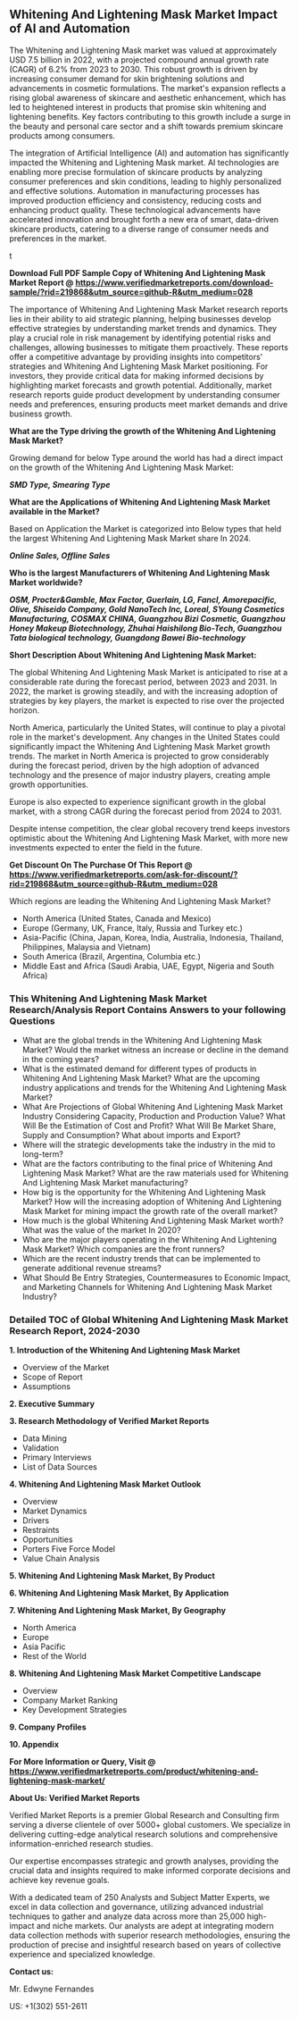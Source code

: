 <h2>Whitening And Lightening Mask Market Impact of AI and Automation</h2><p>The Whitening and Lightening Mask market was valued at approximately USD 7.5 billion in 2022, with a projected compound annual growth rate (CAGR) of 6.2% from 2023 to 2030. This robust growth is driven by increasing consumer demand for skin brightening solutions and advancements in cosmetic formulations. The market's expansion reflects a rising global awareness of skincare and aesthetic enhancement, which has led to heightened interest in products that promise skin whitening and lightening benefits. Key factors contributing to this growth include a surge in the beauty and personal care sector and a shift towards premium skincare products among consumers.</p><p>The integration of Artificial Intelligence (AI) and automation has significantly impacted the Whitening and Lightening Mask market. AI technologies are enabling more precise formulation of skincare products by analyzing consumer preferences and skin conditions, leading to highly personalized and effective solutions. Automation in manufacturing processes has improved production efficiency and consistency, reducing costs and enhancing product quality. These technological advancements have accelerated innovation and brought forth a new era of smart, data-driven skincare products, catering to a diverse range of consumer needs and preferences in the market.</p>t</p><p id="" class=""><strong>Download Full PDF Sample Copy of Whitening And Lightening Mask Market Report @ <a href="https://www.verifiedmarketreports.com/download-sample/?rid=219868&utm_source=github-R&utm_medium=028" target="_blank">https://www.verifiedmarketreports.com/download-sample/?rid=219868&utm_source=github-R&utm_medium=028</a></strong></p><p>The importance of&nbsp;Whitening And Lightening Mask Market research reports lies in their ability to aid strategic planning, helping businesses develop effective strategies by understanding market trends and dynamics. They play a crucial role in risk management by identifying potential risks and challenges, allowing businesses to mitigate them proactively. These reports offer a competitive advantage by providing insights into competitors' strategies and Whitening And Lightening Mask Market positioning. For investors, they provide critical data for making informed decisions by highlighting market forecasts and growth potential. Additionally, market research reports guide product development by understanding consumer needs and preferences, ensuring products meet market demands and drive business growth.</p><p><strong>What are the&nbsp;Type driving the growth of the Whitening And Lightening Mask Market?</strong></p><p id="" class="">Growing demand for below Type around the world has had a direct impact on the growth of the Whitening And Lightening Mask Market:</p><em><strong>SMD Type, Smearing Type</strong></em></p><strong>What are the&nbsp;Applications&nbsp;of Whitening And Lightening Mask Market available in the Market?</strong></p><p id="" class="">Based on Application the Market is categorized into Below types that held the largest Whitening And Lightening Mask Market share In 2024.</p><em><strong>Online Sales, Offline Sales</strong></em></p><strong>Who is the largest Manufacturers of Whitening And Lightening Mask Market worldwide?</strong></p><p><em><strong>OSM, Procter&Gamble, Max Factor, Guerlain, LG, Fancl, Amorepacific, Olive, Shiseido Company, Gold NanoTech Inc, Loreal, SYoung Cosmetics Manufacturing, COSMAX CHINA, Guangzhou Bizi Cosmetic, Guangzhou Honey Makeup Biotechnology, Zhuhai Haishilong Bio-Tech, Guangzhou Tata biological technology, Guangdong Bawei Bio-technology</strong></em></p><p id="" class=""><strong>Short Description About Whitening And Lightening Mask Market:</strong></p><p>The global Whitening And Lightening Mask Market is anticipated to rise at a considerable rate during the forecast period, between 2023 and 2031. In 2022, the market is growing steadily, and with the increasing adoption of strategies by key players, the market is expected to rise over the projected horizon.</p><p>North America, particularly the United States, will continue to play a pivotal role in the market's development. Any changes in the United States could significantly impact the Whitening And Lightening Mask Market growth trends. The market in North America is projected to grow considerably during the forecast period, driven by the high adoption of advanced technology and the presence of major industry players, creating ample growth opportunities.</p><p>Europe is also expected to experience significant growth in the global market, with a strong CAGR during the forecast period from 2024 to 2031.</p><p>Despite intense competition, the clear global recovery trend keeps investors optimistic about the Whitening And Lightening Mask Market, with more new investments expected to enter the field in the future.</p><p id="" class=""><strong>Get Discount On The Purchase Of This Report @ <a href="https://www.verifiedmarketreports.com/ask-for-discount/?rid=219868&utm_source=github-R&utm_medium=028" target="_blank">https://www.verifiedmarketreports.com/ask-for-discount/?rid=219868&utm_source=github-R&utm_medium=028</a></strong></p>Which regions are leading the Whitening And Lightening Mask Market?</p><ul><li>North America (United States, Canada and Mexico)</li><li>Europe (Germany, UK, France, Italy, Russia and Turkey etc.)</li><li>Asia-Pacific (China, Japan, Korea, India, Australia, Indonesia, Thailand, Philippines, Malaysia and Vietnam)</li><li>South America (Brazil, Argentina, Columbia etc.)</li><li>Middle East and Africa (Saudi Arabia, UAE, Egypt, Nigeria and South Africa)</li></ul><h3 id="" class="">This Whitening And Lightening Mask Market Research/Analysis Report Contains Answers to your following Questions</h3><ul><li>What are the global trends in the Whitening And Lightening Mask Market? Would the market witness an increase or decline in the demand in the coming years?</li><li>What is the estimated demand for different types of products in Whitening And Lightening Mask Market? What are the upcoming industry applications and trends for the Whitening And Lightening Mask Market?</li><li>What Are Projections of Global Whitening And Lightening Mask Market Industry Considering Capacity, Production and Production Value? What Will Be the Estimation of Cost and Profit? What Will Be Market Share, Supply and Consumption? What about imports and Export?</li><li>Where will the strategic developments take the industry in the mid to long-term?</li><li>What are the factors contributing to the final price of Whitening And Lightening Mask Market? What are the raw materials used for Whitening And Lightening Mask Market manufacturing?</li><li>How big is the opportunity for the Whitening And Lightening Mask Market? How will the increasing adoption of Whitening And Lightening Mask Market for mining impact the growth rate of the overall market?</li><li>How much is the global Whitening And Lightening Mask Market worth? What was the value of the market In 2020?</li><li>Who are the major players operating in the Whitening And Lightening Mask Market? Which companies are the front runners?</li><li>Which are the recent industry trends that can be implemented to generate additional revenue streams?</li><li>What Should Be Entry Strategies, Countermeasures to Economic Impact, and Marketing Channels for Whitening And Lightening Mask Market Industry?</li></ul><h3 id="" class="">Detailed TOC of Global Whitening And Lightening Mask Market Research Report, 2024-2030</h3><p id="" class=""><strong>1. Introduction of the Whitening And Lightening Mask Market</strong></p><ul><li>Overview of the Market</li><li>Scope of Report</li><li>Assumptions</li></ul><p id="" class=""><strong>2. Executive Summary</strong></p><p id="" class=""><strong>3. Research Methodology of Verified Market Reports</strong></p><ul><li>Data Mining</li><li>Validation</li><li>Primary Interviews</li><li>List of Data Sources</li></ul><p id="" class=""><strong>4. Whitening And Lightening Mask Market Outlook</strong></p><ul><li>Overview</li><li>Market Dynamics</li><li>Drivers</li><li>Restraints</li><li>Opportunities</li><li>Porters Five Force Model</li><li>Value Chain Analysis</li></ul><p id="" class=""><strong>5. Whitening And Lightening Mask Market, By Product</strong></p><p id="" class=""><strong>6. Whitening And Lightening Mask Market, By Application</strong></p><p id="" class=""><strong>7. Whitening And Lightening Mask Market, By Geography</strong></p><ul><li>North America</li><li>Europe</li><li>Asia Pacific</li><li>Rest of the World</li></ul><p id="" class=""><strong>8. Whitening And Lightening Mask Market Competitive Landscape</strong></p><ul><li>Overview</li><li>Company Market Ranking</li><li>Key Development Strategies</li></ul><p id="" class=""><strong>9. Company Profiles</strong></p><p id="" class=""><strong>10. Appendix</strong></p><p id="" class=""><strong>For More Information or Query, Visit @ <a href="https://www.verifiedmarketreports.com/product/whitening-and-lightening-mask-market/" target="_blank">https://www.verifiedmarketreports.com/product/whitening-and-lightening-mask-market/</a></strong></p><p id="" class=""><strong>About Us: Verified Market Reports</strong></p><p id="" class="">Verified Market Reports is a premier Global Research and Consulting firm serving a diverse clientele of over 5000+ global customers. We specialize in delivering cutting-edge analytical research solutions and comprehensive information-enriched research studies.</p><p id="" class="">Our expertise encompasses strategic and growth analyses, providing the crucial data and insights required to make informed corporate decisions and achieve key revenue goals.</p><p id="" class="">With a dedicated team of 250 Analysts and Subject Matter Experts, we excel in data collection and governance, utilizing advanced industrial techniques to gather and analyze data across more than 25,000 high-impact and niche markets. Our analysts are adept at integrating modern data collection methods with superior research methodologies, ensuring the production of precise and insightful research based on years of collective experience and specialized knowledge.</p><p id="" class=""><strong>Contact us:</strong></p><p id="" class="">Mr. Edwyne Fernandes</p><p id="" class="">US: +1(302) 551-2611</p>